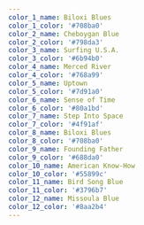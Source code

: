 ```yaml
---
color_1_name: Biloxi Blues
color_1_color: '#708ba0'
color_2_name: Cheboygan Blue
color_2_color: '#798da3'
color_3_name: Surfing U.S.A.
color_3_color: '#6b94b0'
color_4_name: Merced River
color_4_color: '#768a99'
color_5_name: Uptown
color_5_color: '#7d91a0'
color_6_name: Sense of Time
color_6_color: '#80a1bd'
color_7_name: Step Into Space
color_7_color: '#4f91af'
color_8_name: Biloxi Blues
color_8_color: '#708ba0'
color_9_name: Founding Father
color_9_color: '#688da0'
color_10_name: American Know-How
color_10_color: '#55899c'
color_11_name: Bird Song Blue
color_11_color: '#3796b7'
color_12_name: Missoula Blue
color_12_color: '#8aa2b4'
---
```

